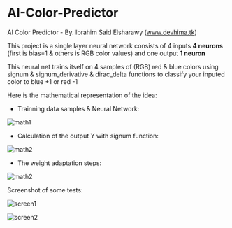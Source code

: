 # AI-Color-Predictor

AI Color Predictor - By. Ibrahim Said Elsharawy (www.devhima.tk)

This project is a single layer neural network consists of 4 inputs __4 neurons__ (first is bias=1 & others is RGB color values) and one output __1 neuron__

This neural net trains itself on 4 samples of (RGB) red & blue colors using signum & signum_derivative & dirac_delta functions to classify your inputed color to blue +1 or red -1

Here is the mathematical representation of the idea: 

- Trainning data samples & Neural Network:

![math1](https://github.com/devhima/AI-Color-Predictor/raw/master/images/math1.jpg)

- Calculation of the output Y with signum function:

![math2](https://github.com/devhima/AI-Color-Predictor/raw/master/images/math2.jpg)

- The weight adaptation steps:

![math2](https://github.com/devhima/AI-Color-Predictor/raw/master/images/math3.jpg)

Screenshot of some tests:

![screen1](https://github.com/devhima/AI-Color-Predictor/raw/master/images/screen01.jpg)

![screen2](https://github.com/devhima/AI-Color-Predictor/raw/master/images/screen02.jpg)
